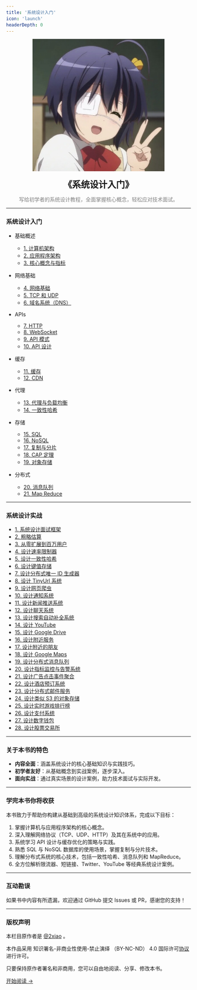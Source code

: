 ```yaml
---
title: '系统设计入门'
icon: 'launch'
headerDepth: 0
---
```


<p align="center">
  <img src="../image/system-logo.jpg" alt="logo" height="360"/>
</p>
<p align="center"><font size=5><b>《系统设计入门》</b></font></p>
<p align="center"><font color=gray>写给初学者的系统设计教程，全面掌握核心概念，轻松应对技术面试。</font></p>

---

### 系统设计入门

- 基础概述

  - [1. 计算机架构](./0_computer_architecture.md)
  - [2. 应用程序架构](./1_application_architecture.md)
  - [3. 核心概念与指标](./2_design_requirements.md)

- 网络基础

  - [4. 网络基础](./3_networking_basics.md)
  - [5. TCP 和 UDP](./4_tcp_and_udp.md)
  - [6. 域名系统（DNS）](./5_dns.md)

- APIs

  - [7. HTTP](./6_http.md)
  - [8. WebSocket](./7_websockets.md)
  - [9. API 模式](./8_api_paradigms.md)
  - [10. API 设计](./9_api_design.md)

- 缓存

  - [11. 缓存](./10_caching.md)
  - [12. CDN](./11_cdns.md)

- 代理

  - [13. 代理与负载均衡](./12_proxies_and_load_balancing.md)
  - [14. 一致性哈希](./13_consistent_hashing.md)

- 存储

  - [15. SQL](./14_sql.md)
  - [16. NoSQL](./15_nosql.md)
  - [17. 复制与分片](./16_replication_and_sharding.md)
  - [18. CAP 定理](./17_cap_theorem.md)
  - [19. 对象存储](./18_object_storage.md)

- 分布式
  - [20. 消息队列](./19_message_queues.md)
  - [21. Map Reduce](./20_map_reduce.md)

---

### 系统设计实战

- [1. 系统设计面试框架](./21_a_framework_for_system_design_interviews.md)
- [2. 粗略估算](./22_back_of_the_envelope_estimation.md)
- [3. 从零扩展到百万用户](./23_scale_from_zero_to_millions_of_users.md)
- [4. 设计速率限制器](./24_design_a_rate_limiter.md)
- [5. 设计一致性哈希](./25_design_consistent_hashing.md)
- [6. 设计键值存储](./26_design_a_key_value_store.md)
- [7. 设计分布式唯一 ID 生成器](./27_design_a_unique_id_generator_in_distributed_systems.md)
- [8. 设计 TinyUrl 系统](./28_design_a_url_shortener.md)
- [9. 设计网页爬虫](./29_design_a_web_crawler.md)
- [10. 设计通知系统](./30_design_a_notification_system.md)
- [11. 设计新闻推送系统](./31_design_a_news_feed_system.md)
- [12. 设计聊天系统](./32_design_a_chat_system.md)
- [13. 设计搜索自动补全系统](./33_design_a_search_autocomplete_system.md)
- [14. 设计 YouTube](./34_design_youtube.md)
- [15. 设计 Google Drive](./35_design_google_drive.md)
- [16. 设计附近服务](./36_proximity_service.md)
- [17. 设计附近的朋友](./37_nearby_friends.md)
- [18. 设计 Google Maps](./38_google_maps.md)
- [19. 设计分布式消息队列](./39_distributed_message_queue.md)
- [20. 设计指标监控与告警系统](./40_metrics_monitoring_and_alerting_system.md)
- [21. 设计广告点击事件聚合](./41_ad_click_event_aggregation.md)
- [22. 设计酒店预订系统](./42_hotel_reservation_system.md)
- [23. 设计分布式邮件服务](./43_distributed_email_service.md)
- [24. 设计类似 S3 的对象存储](./44_s3_like_object_storage.md)
- [25. 设计实时游戏排行榜](./45_real_time_gaming_leaderboard.md)
- [26. 设计支付系统](./46_payment_system.md)
- [27. 设计数字钱包](./47_digital_wallet.md)
- [28. 设计股票交易所](./48_stock_exchange.md)

---

### 关于本书的特色

- **内容全面**：涵盖系统设计的核心基础知识与实践技巧。
- **初学者友好**：从基础概念到实战案例，逐步深入。
- **面向实战**：通过真实场景的设计案例，助力技术面试与实际开发。

---

### 学完本书你将收获

本书致力于帮助你构建从基础到高级的系统设计知识体系，完成以下目标：

1. 掌握计算机与应用程序架构的核心概念。
2. 深入理解网络协议（TCP、UDP、HTTP）及其在系统中的应用。
3. 系统学习 API 设计与缓存优化的策略与实践。
4. 熟悉 SQL 与 NoSQL 数据库的使用场景，掌握复制与分片技术。
5. 理解分布式系统的核心技术，包括一致性哈希、消息队列和 MapReduce。
6. 全方位解析限流器、短链接、Twitter、YouTube 等经典系统设计案例。

---

### 互动勘误

如果书中内容有所遗漏，欢迎通过 GitHub 提交 Issues 或 PR，感谢您的支持！

---

### 版权声明

本栏目原作者是 [@2xiao](https://github.com/2xiao) 。

本作品采用 知识署名-非商业性使用-禁止演绎 （BY-NC-ND） 4.0 国际许可[协议](https://creativecommons.org/licenses/by-nc-nd/4.0/legalcode.zh-Hans) 进行许可。

只要保持原作者署名和非商用，您可以自由地阅读、分享、修改本书。

[开始阅读 ->](./0_computer_architecture.md)
